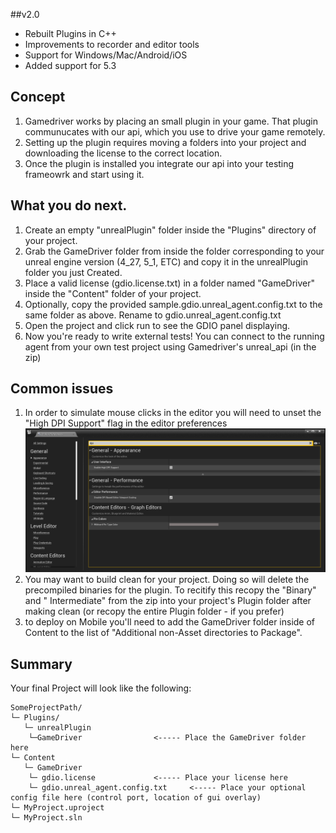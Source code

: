 ##v2.0 
- Rebuilt Plugins in C++
- Improvements to recorder and editor tools
- Support for Windows/Mac/Android/iOS 
- Added support for 5.3

## Concept

1. Gamedriver works by placing an small plugin in your game. That plugin communucates with our api, which you use to drive your game remotely.
2. Setting up the plugin requires moving a  folders into your project and downloading the license to the correct location.
3. Once the plugin is installed you integrate our api into your testing frameowrk and start using it. 

## What you do next. 

1. Create an empty "unrealPlugin" folder inside the "Plugins" directory of your project.
2. Grab the GameDriver folder from inside the folder corresponding to your unreal engine version (4_27, 5_1, ETC) and copy it in the unrealPlugin folder you just Created.
3. Place a valid license (gdio.license.txt) in a folder named "GameDriver" inside the "Content" folder of your project.
4. Optionally, copy the provided sample.gdio.unreal_agent.config.txt to the same folder as above. Rename to gdio.unreal_agent.config.txt
5. Open the project and click run to see the GDIO panel displaying. 
6. Now you're ready to write external tests! You can connect to the running agent from your own test project using Gamedriver's unreal_api (in the zip) 

## Common issues

1. In order to simulate mouse clicks in the editor you will need to unset the "High DPI Support" flag in the editor preferences
![Screenshot of the editor preference window, to illustrate how to disable "High DPI Support" ](./img/EditorPreferences.png)
2. You may want to build clean for your project. Doing so will delete the precompiled binaries for the plugin. To recitify this recopy the "Binary" and " Intermediate" from the zip into your project's Plugin folder after making clean (or recopy the entire Plugin folder - if you prefer) 
3. to deploy on Mobile you'll need to add the GameDriver folder inside of Content to the list of "Additional non-Asset directories to Package".

## Summary

Your final Project will look like the following:

```dirtree
SomeProjectPath/
└─ Plugins/
   └─ unrealPlugin		
	└─GameDriver				<----- Place the GameDriver folder here 
└─ Content
   └─ GameDriver
	└─ gdio.license				<----- Place your license here
	└─ gdio.unreal_agent.config.txt		<----- Place your optional config file here (control port, location of gui overlay)
└─ MyProject.uproject	
└─ MyProject.sln	
```
